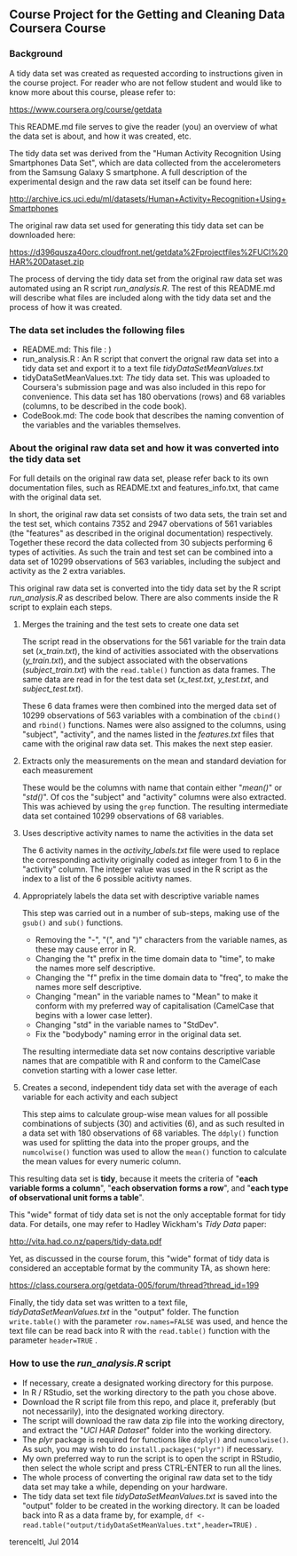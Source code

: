 ## Course Project for the Getting and Cleaning Data Coursera Course

### Background

A tidy data set was created as requested according to instructions given in the course project. For reader who are not fellow student and would like to know more about this course, please refer to:

https://www.coursera.org/course/getdata

This README.md file serves to give the reader (you) an overview of what the data set is about, and how it was created, etc.

The tidy data set was derived from the "Human Activity Recognition Using Smartphones Data Set", which are data collected from the accelerometers from the Samsung Galaxy S smartphone. A full description of the experimental design and the raw data set itself can be found here:

http://archive.ics.uci.edu/ml/datasets/Human+Activity+Recognition+Using+Smartphones

The original raw data set used for generating this tidy data set can be downloaded here:

https://d396qusza40orc.cloudfront.net/getdata%2Fprojectfiles%2FUCI%20HAR%20Dataset.zip

The process of derving the tidy data set from the original raw data set was automated using an R script *run_analysis.R*. The rest of this README.md will describe what files are included along with the tidy data set and the process of how it was created.

### The data set includes the following files

- README.md: This file : )
- run_analysis.R : An R script that convert the orignal raw data set into a tidy data set and export it to a text file *tidyDataSetMeanValues.txt*
- tidyDataSetMeanValues.txt: *The* tidy data set. This was uploaded to Coursera's submission page and was also included in this repo for convenience. This data set has 180 obervations (rows) and 68 variables (columns, to be described in the code book).
- CodeBook.md: The code book that describes the naming convention of the variables and the variables themselves.
 
### About the original raw data set and how it was converted into the tidy data set

For full details on the original raw data set, please refer back to its own documentation files, such as README.txt and features_info.txt, that came with the original data set.

In short, the original raw data set consists of two data sets, the train set and the test set, which contains 7352 and 2947 obervations of 561 variables (the "features" as described in the original documentation) respectively. Together these record the data collected from 30 subjects performing 6 types of activities. As such the train and test set can be combined into a data set of 10299 observations of 563 variables, including the subject and activity as the 2 extra variables.

This original raw data set is converted into the tidy data set by the R script *run_analysis.R* as described below. There are also comments inside the R script to explain each steps.

1. Merges the training and the test sets to create one data set

    The script read in the observations for the 561 variable for the train data set (*x_train.txt*), the kind of activities associated with the observations (*y_train.txt*), and the subject associated with the observations (*subject_train.txt*) with the `read.table()` function as data frames. The same data are read in for the test data set (*x_test.txt*, *y_test.txt*, and *subject_test.txt*).

    These 6 data frames were then combined into the merged data set of 10299 observations of 563 variables with a combination of the `cbind()` and `rbind()` functions. Names were also assigned to the columns, using "subject", "activity", and the names listed in the *features.txt* files that came with the original raw data set. This makes the next step easier.

2. Extracts only the measurements on the mean and standard deviation for each measurement

    These would be the columns with name that contain either "*mean()*" or "*std()*". Of cos the "subject" and "activity" columns were also extracted. This was achieved by using the `grep` function. The resulting intermediate data set contained 10299 observations of 68 variables.

3. Uses descriptive activity names to name the activities in the data set

    The 6 activity names in the *activity_labels.txt* file were used to replace the corresponding activity originally coded as integer from 1 to 6 in the "activity" column. The integer value was used in the R script as the index to a list of the 6 possible acitivty names.  
  
4. Appropriately labels the data set with descriptive variable names
 
    This step was carried out in a number of sub-steps, making use of the `gsub()` and `sub()` functions.   
    * Removing the "-", "(", and ")" characters from the variable names, as these may cause error in R. 
    * Changing the "t" prefix in the time domain data to "time", to make the names more self descriptive. 
    * Changing the "f" prefix in the time domain data to "freq", to make the names more self descriptive.  
    * Changing "mean" in the variable names to "Mean" to make it conform with my preferred way of capitalisation (CamelCase that begins with a lower case letter).   
    * Changing "std" in the variable names to "StdDev".   
    * Fix the "bodybody" naming error in the original data set.  
 
   The resulting intermediate data set now contains descriptive variable names that are compatible with R and conform to the CamelCase convetion starting with a lower case letter.  
 
5. Creates a second, independent tidy data set with the average of each variable for each activity and each subject  

    This step aims to calculate group-wise mean values for all possible combinations of subjects (30) and activities (6), and as such resulted in a data set with 180 observations of 68 variables. The `ddply()` function was used for splitting the data into the proper groups, and the `numcolwise()` function was used to allow the `mean()` function to calculate the mean values for every numeric column.  
  
  
This resulting data set is **tidy**, because it meets the criteria of "**each variable forms a column**", "**each observation forms a row**", and "**each type of observational unit forms a table**".
  
This "wide" format of tidy data set is not the only acceptable format for tidy data. For details, one may refer to Hadley Wickham's *Tidy Data* paper:
  
http://vita.had.co.nz/papers/tidy-data.pdf

Yet, as discussed in the course forum, this "wide" format of tidy data is considered an acceptable format by the community TA, as shown here:

https://class.coursera.org/getdata-005/forum/thread?thread_id=199

Finally, the tidy data set was written to a text file, *tidyDataSetMeanValues.txt* in the "output" folder. The function `write.table()` with the parameter `row.names=FALSE` was used, and hence the text file can be read back into R with the `read.table()` function with the parameter `header=TRUE` .  

### How to use the *run_analysis.R* script  
  
* If necessary, create a designated working directory for this purpose. 
* In R / RStudio, set the working directory to the path you chose above.
* Download the R script file from this repo, and place it, preferably (but not necessarily), into the designated working directory.  
* The script will download the raw data zip file into the working directory, and extract the "*UCI HAR Dataset*" folder into the working directory.
* The *plyr* package is required for functions like `ddply()` and `numcolwise()`. As such, you may wish to do `install.packages("plyr")` if necessary.
* My own preferred way to run the script is to open the script in RStudio, then select the whole script and press CTRL-ENTER to run all the lines.
* The whole process of converting the original raw data set to the tidy data set may take a while, depending on your hardware.
* The tidy data set text file *tidyDataSetMeanValues.txt* is saved into the "output" folder to be created in the working directory. It can be loaded back into R as a data frame by, for example, `df <- read.table("output/tidyDataSetMeanValues.txt",header=TRUE)` .



terenceltl, Jul 2014
